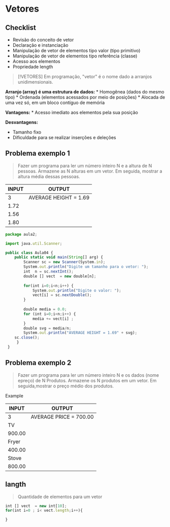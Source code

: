 # Vetores
## Checklist


* Revisão do conceito de vetor
* Declaração e instanciação
* Manipulação de vetor de elementos tipo valor (tipo primitivo)
* Manipulação de vetor de elementos tipo referência (classe)
* Acesso aos elementos
* Propriedade length

> [!VETORES]
> Em programação, "vetor" é o nome dado a arranjos unidimensionais.


**Arranjo (array) é uma estrutura de dados:**
    * Homogênea (dados do mesmo tipo)
    * Ordenada (elementos acessados por meio de posições)
    * Alocada de uma vez só, em um bloco contíguo de memória

**Vantagens:**
    * Acesso imediato aos elementos pela sua posição

**Desvantagens:**
* Tamanho fixo
* Dificuldade para se realizar inserções e deleções


## Problema exemplo 1
> Fazer um programa para ler um número inteiro N e a altura de N pessoas. Armazene as N alturas em um vetor. Em seguida, mostrar a altura média dessas pessoas.



| INPUT  | OUTPUT |
| ------------- | ------------- |
| 3  | AVERAGE HEIGHT = 1.69  |
| 1.72 |   |
| 1.56 |   |
| 1.80 |   |

~~~Javascript
package aula2;

import java.util.Scanner;

public class Aula04 {
	public static void main(String[] arg) { 
		Scanner sc = new Scanner(System.in);
		System.out.println("Digite um tamanho para o vetor: ");
		int  n = sc.nextInt();
		double [] vect  = new double[n];
		
		for(int i=0;i<n;i++) {
			System.out.println("Digite o valor: ");
			vect[i] = sc.nextDouble();
		}
		
		double media = 0.0;
		for (int i=0;i<n;i++) {
			media += vect[i] ;
		}
		double svg = media/n;
		System.out.println("AVERAGE HEIGHT = 1.69" + svg);
	sc.close();
	 }
 }
 ~~~


 ## Problema exemplo 2
 > Fazer um programa para ler um número inteiro N e os dados (nome epreço) de N Produtos. Armazene os N produtos em um vetor. Em seguida,mostrar o preço médio dos produtos.


 Example
 
| INPUT  | OUTPUT |
| ------------- | ------------- |
| 3 | AVERAGE PRICE = 700.00  |
| TV  |   |
| 900.00 |   |
| Fryer  |   |
| 400.00  |   |
| Stove |   |
| 800.00  |   |


## langth
> Quantidade de elementos para um vetor
~~~Javascript
int [] vect  = new int[10];
for(int i=0 ; i< vect.length;i++){

}
~~~